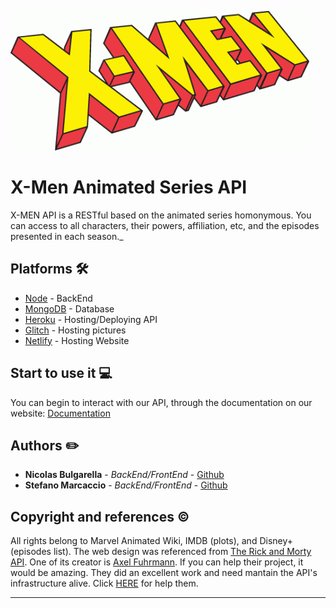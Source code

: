 ![](./icon.png)

# X-Men Animated Series API

X-MEN API is a RESTful based on the animated series homonymous. You can access to all characters, their powers, affiliation, etc, and the episodes presented in each season._

## Platforms 🛠️

- [Node](https://nodejs.org/en/) - BackEnd
- [MongoDB](https://www.mongodb.com/es) - Database
- [Heroku](https://www.heroku.com/) - Hosting/Deploying API
- [Glitch](https://glitch.com/) - Hosting pictures
- [Netlify](https://app.netlify.com/) - Hosting Website

## Start to use it 💻

You can begin to interact with our API, through the documentation on our website: [Documentation](https://api-xmen-animated-series.netlify.app/doc.html)

## Authors ✏️

- **Nicolas Bulgarella** - _BackEnd/FrontEnd_ - [Github](https://github.com/bulga138)
- **Stefano Marcaccio** - _BackEnd/FrontEnd_ - [Github](https://github.com/Ste-Mar)

## Copyright and references ©️

All rights belong to Marvel Animated Wiki, IMDB (plots), and Disney+ (episodes list). The web design was referenced from [The Rick and Morty API](https://rickandmortyapi.com/). One of its creator is [Axel Fuhrmann](https://github.com/afuh). If you can help their project, it would be amazing. They did an excellent work and need mantain the API's infrastructure alive. Click [HERE](https://rickandmortyapi.com/help-us) for help them.

---
